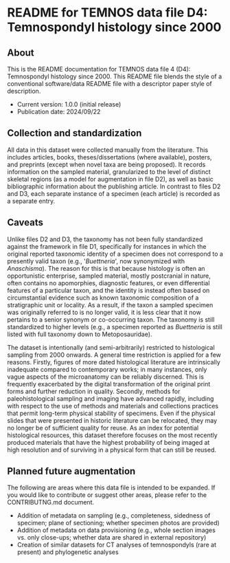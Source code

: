 # README for TEMNOS data file D4: Temnospondyl histology since 2000
## About

This is the README documentation for TEMNOS data file 4 (D4): Temnospondyl histology since 2000. This README file blends the style of a conventional software/data README file with a descriptor paper style of description. 

* Current version: 1.0.0 (initial release)
* Publication date: 2024/09/22

## Collection and standardization

All data in this dataset were collected manually from the literature. This includes articles, books, theses/dissertations (where available), posters, and preprints (except when novel taxa are being proposed). It records information on the sampled material, granularized to the level of distinct skeletal regions (as a model for augmentation in file D2), as well as basic bibliographic information about the publishing article. In contrast to files D2 and D3, each separate instance of a specimen (each article) is recorded as a separate entry.

## Caveats

Unlike files D2 and D3, the taxonomy has not been fully standardized against the framework in file D1, specifically for instances in which the original reported taxonomic identity of a specimen does not correspond to a presently valid taxon (e.g., '*Buettneria*', now synonymized with *Anaschisma*). The reason for this is that because histology is often an opportunistic enterprise, sampled material, mostly postcranial in nature, often contains no apomorphies, diagnostic features, or even differential features of a particular taxon, and the identity is instead often based on circumstantial evidence such as known taxonomic composition of a stratigraphic unit or locality. As a result, if the taxon a sampled specimen was originally referred to is no longer valid, it is less clear that it now pertains to a senior synonym or co-occurring taxon. The taxonomy is still standardized to higher levels (e.g., a specimen reported as *Buettneria* is still listed with full taxonomy down to Metoposauridae).

The dataset is intentionally (and semi-arbitrarily) restricted to histological sampling from 2000 onwards. A general time restriction is applied for a few reasons. Firstly, figures of more dated histological literature are intrinsically inadequate compared to contemporary works; in many instances, only vague aspects of the microanatomy can be reliably discerned. This is frequently exacerbated by the digital transformation of the original print forms and further reduction in quality. Secondly, methods for paleohistological sampling and imaging have advanced rapidly, including with respect to the use of methods and materials and collections practices that permit long-term physical stability of specimens. Even if the physical slides that were presented in historic literature can be relocated, they may no longer be of sufficient quality for reuse. As an index for potential histological resources, this dataset therefore focuses on the most recently produced materials that have the highest probability of being imaged at high resolution and of surviving in a physical form that can still be reused.

## Planned future augmentation

The following are areas where this data file is intended to be expanded. If you would like to contribute or suggest other areas, please refer to the CONTRIBUTNG.md document.

* Addition of metadata on sampling (e.g., completeness, sidedness of specimen; plane of sectioning; whether specimen photos are provided)
* Addition of metadata on data provisioning (e.g., whole section images vs. only close-ups; whether data are shared in external repository)
* Creation of similar datasets for CT analyses of temnospondyls (rare at present) and phylogenetic analyses
